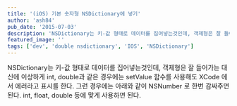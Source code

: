 ```yaml
---
title: '(iOS) 기본 숫자형 NSDictionary에 넣기'
author: 'ash84'
pub_date: '2015-07-03'
description: 'NSDictionary는 키-값 형태로 데이터를 집어넣는것인데, 객제형은 잘 들어가는 대신에 이상하게 int, double과 같은 경우에는 setValue 함수를 사용해도 XCode 에서 에러라고 표시를 한다. 그런 경우에는 아래와 같이 NSNumber 로 한번 감싸주면 된다. int, float, double 등에 맞게 사용하면 된다.'
featured_image: ''
tags: ['dev', 'double nsdictionary', 'IOS', 'NSDictionary']
---
```



<span style="font-size: 11pt;">NSDictionary는 키-값 형태로 데이터를 집어넣는것인데, 객제형은 잘 들어가는 대신에 이상하게 int, double과 같은 경우에는 setValue 함수를 사용해도 XCode 에서 에러라고 표시를 한다. 그런 경우에는 아래와 같이 NSNumber 로 한번 감싸주면 된다. int, float, double 등에 맞게 사용하면 된다.</span>

<span style="font-size: 11pt;"> </span>

<script src="https://gist.github.com/AhnSeongHyun/6591378.js"></script>



